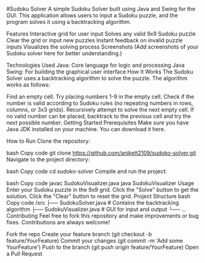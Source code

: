#Sudoku Solver
A simple Sudoku Solver built using Java and Swing for the GUI. This application allows users to input a Sudoku puzzle, and the program solves it using a backtracking algorithm.

Features
Interactive grid for user input
Solves any valid 9x9 Sudoku puzzle
Clear the grid or input new puzzles
Instant feedback on invalid puzzle inputs
Visualizes the solving process
Screenshots
(Add screenshots of your Sudoku solver here for better understanding.)

Technologies Used
Java: Core language for logic and processing
Java Swing: For building the graphical user interface
How It Works
The Sudoku Solver uses a backtracking algorithm to solve the puzzle. The algorithm works as follows:

Find an empty cell.
Try placing numbers 1-9 in the empty cell.
Check if the number is valid according to Sudoku rules (no repeating numbers in rows, columns, or 3x3 grids).
Recursively attempt to solve the next empty cell.
If no valid number can be placed, backtrack to the previous cell and try the next possible number.
Getting Started
Prerequisites
Make sure you have Java JDK installed on your machine. You can download it here.

How to Run
Clone the repository:

bash
Copy code
git clone https://github.com/anikett2109/sudoko-solver.git
Navigate to the project directory:

bash
Copy code
cd sudoko-solver
Compile and run the project:

bash
Copy code
javac SudokuVisualizer.java
java SudokuVisualizer
Usage
Enter your Sudoku puzzle in the 9x9 grid.
Click the "Solve" button to get the solution.
Click the "Clear" button to reset the grid.
Project Structure
bash
Copy code
/src
    ├── SudokuSolver.java        # Contains the backtracking algorithm
    ├── SudokuVisualizer.java    # GUI for input and output
    └── ...
Contributing
Feel free to fork this repository and make improvements or bug fixes. Contributions are always welcome!

Fork the repo
Create your feature branch (git checkout -b feature/YourFeature)
Commit your changes (git commit -m 'Add some YourFeature')
Push to the branch (git push origin feature/YourFeature)
Open a Pull Request
